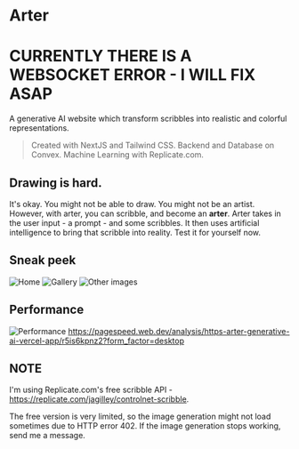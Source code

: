 # Arter
# CURRENTLY THERE IS A WEBSOCKET ERROR - I WILL FIX ASAP
A generative AI website which transform scribbles into realistic and colorful representations.

> Created with NextJS and Tailwind CSS. Backend and Database on Convex. Machine Learning with Replicate.com. 

## Drawing is hard.
It's okay. You might not be able to draw. You might not be an artist. However, with arter, you can scribble, and become an **arter**.
Arter takes in the user input - a prompt - and some scribbles. It then uses artificial intelligence to bring that scribble into reality. 
Test it for yourself now.

## Sneak peek
![Home](https://i.imgur.com/l3q4T89.jpg)
![Gallery](https://i.imgur.com/0Metvhh.jpg)
![Other images](https://i.imgur.com/ppQfLAB.jpg)

## Performance
![Performance](https://i.imgur.com/3HKarFQ.png)
https://pagespeed.web.dev/analysis/https-arter-generative-ai-vercel-app/r5is6kpnz2?form_factor=desktop

## NOTE
I'm using Replicate.com's free scribble API - https://replicate.com/jagilley/controlnet-scribble.

The free version is very limited, so the image generation might not load sometimes due to HTTP error 402. 
If the image generation stops working, send me a message.
